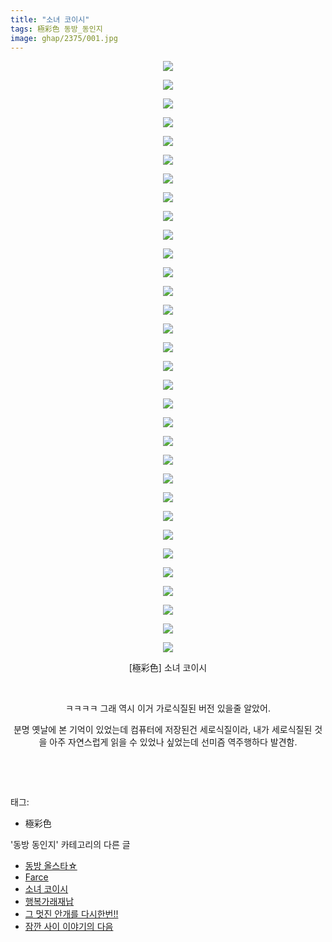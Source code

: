 ```yaml
---
title: "소녀 코이시"
tags: 極彩色 동방_동인지
image: ghap/2375/001.jpg
---
```

<div class="article">
<p style="text-align: center; clear: none; float: none;"><img src="{{ site.nasurl }}/ghap/2375/001.jpg"/></p>
<p style="text-align: center; clear: none; float: none;"><img src="{{ site.nasurl }}/ghap/2375/002.jpg"/></p>
<p style="text-align: center; clear: none; float: none;"><img src="{{ site.nasurl }}/ghap/2375/003.jpg"/></p>
<p style="text-align: center; clear: none; float: none;"><img src="{{ site.nasurl }}/ghap/2375/004.jpg"/></p>
<p style="text-align: center; clear: none; float: none;"><img src="{{ site.nasurl }}/ghap/2375/005.jpg"/></p>
<p style="text-align: center; clear: none; float: none;"><img src="{{ site.nasurl }}/ghap/2375/006.jpg"/></p>
<p style="text-align: center; clear: none; float: none;"><img src="{{ site.nasurl }}/ghap/2375/007.jpg"/></p>
<p style="text-align: center; clear: none; float: none;"><img src="{{ site.nasurl }}/ghap/2375/008.jpg"/></p>
<p style="text-align: center; clear: none; float: none;"><img src="{{ site.nasurl }}/ghap/2375/009.jpg"/></p>
<p style="text-align: center; clear: none; float: none;"><img src="{{ site.nasurl }}/ghap/2375/010.jpg"/></p>
<p style="text-align: center; clear: none; float: none;"><img src="{{ site.nasurl }}/ghap/2375/011.jpg"/></p>
<p style="text-align: center; clear: none; float: none;"><img src="{{ site.nasurl }}/ghap/2375/012.jpg"/></p>
<p style="text-align: center; clear: none; float: none;"><img src="{{ site.nasurl }}/ghap/2375/013.jpg"/></p>
<p style="text-align: center; clear: none; float: none;"><img src="{{ site.nasurl }}/ghap/2375/014.jpg"/></p>
<p style="text-align: center; clear: none; float: none;"><img src="{{ site.nasurl }}/ghap/2375/015.jpg"/></p>
<p style="text-align: center; clear: none; float: none;"><img src="{{ site.nasurl }}/ghap/2375/016.jpg"/></p>
<p style="text-align: center; clear: none; float: none;"><img src="{{ site.nasurl }}/ghap/2375/017.jpg"/></p>
<p style="text-align: center; clear: none; float: none;"><img src="{{ site.nasurl }}/ghap/2375/018.jpg"/></p>
<p style="text-align: center; clear: none; float: none;"><img src="{{ site.nasurl }}/ghap/2375/019.jpg"/></p>
<p style="text-align: center; clear: none; float: none;"><img src="{{ site.nasurl }}/ghap/2375/020.jpg"/></p>
<p style="text-align: center; clear: none; float: none;"><img src="{{ site.nasurl }}/ghap/2375/021.jpg"/></p>
<p style="text-align: center; clear: none; float: none;"><img src="{{ site.nasurl }}/ghap/2375/022.jpg"/></p>
<p style="text-align: center; clear: none; float: none;"><img src="{{ site.nasurl }}/ghap/2375/023.jpg"/></p>
<p style="text-align: center; clear: none; float: none;"><img src="{{ site.nasurl }}/ghap/2375/024.jpg"/></p>
<p style="text-align: center; clear: none; float: none;"><img src="{{ site.nasurl }}/ghap/2375/025.jpg"/></p>
<p style="text-align: center; clear: none; float: none;"><img src="{{ site.nasurl }}/ghap/2375/026.jpg"/></p>
<p style="text-align: center; clear: none; float: none;"><img src="{{ site.nasurl }}/ghap/2375/027.jpg"/></p>
<p style="text-align: center; clear: none; float: none;"><img src="{{ site.nasurl }}/ghap/2375/028.jpg"/></p>
<p style="text-align: center; clear: none; float: none;"><img src="{{ site.nasurl }}/ghap/2375/029.jpg"/></p>
<p style="text-align: center; clear: none; float: none;"><img src="{{ site.nasurl }}/ghap/2375/030.jpg"/></p>
<p style="text-align: center; clear: none; float: none;"><img src="{{ site.nasurl }}/ghap/2375/031.jpg"/></p>
<p style="text-align: center; clear: none; float: none;"><img src="{{ site.nasurl }}/ghap/2375/032.jpg"/></p>
<p style="text-align: center; clear: none; float: none;">[極彩色] 소녀 코이시</p>
<p style="text-align: center; clear: none; float: none;"><br/></p>
<p style="text-align: center; clear: none; float: none;">ㅋㅋㅋㅋ 그래 역시 이거 가로식질된 버전 있을줄 알았어.</p>
<p style="text-align: center; clear: none; float: none;">분명 옛날에 본 기억이 있었는데 컴퓨터에 저장된건 세로식질이라, 내가 세로식질된 것을 아주 자연스럽게 읽을 수 있었나 싶었는데 선미즘 역주행하다 발견함.</p>
<p style="text-align: center; clear: none; float: none;"><br/></p>
<p><br/></p>
</div><div class="tagTrail">
<p>태그: </p>
<ul>
<li>極彩色</li>
</ul>
</div><div class="another">
<p>'동방 동인지' 카테고리의 다른 글</p>
<ul>
<li><a href="/2016-09-28-ghap_2377">동방 올스타☆</a></li>
<li><a href="/2016-09-28-ghap_2376">Farce</a></li>
<li><a href="/2016-09-28-ghap_2375">소녀 코이시</a></li>
<li><a href="/2016-09-28-ghap_2373">행복가래재납</a></li>
<li><a href="/2016-09-28-ghap_2372">그 멋진 안개를 다시한번!!</a></li>
<li><a href="/2016-09-28-ghap_2371">잠깐 사이 이야기의 다음</a></li>
</ul>
</div><div class="cb_module cb_fluid">
<div class="cb_wrt cb_profile">
</div><!-- commentList close -->
</div>